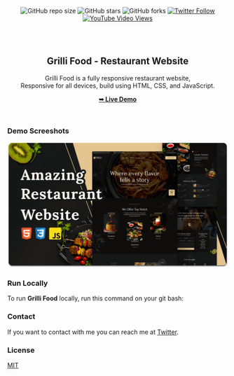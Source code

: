 <div align="center">
  
  ![GitHub repo size](https://img.shields.io/github/repo-size/codewithsadee/grilli)
  ![GitHub stars](https://img.shields.io/github/stars/codewithsadee/grilli?style=social)
  ![GitHub forks](https://img.shields.io/github/forks/codewithsadee/grilli?style=social)
[![Twitter Follow](https://img.shields.io/twitter/follow/codewithsadee_?style=social)](https://twitter.com/intent/follow?screen_name=codewithsadee_)
  [![YouTube Video Views](https://img.shields.io/youtube/views/CjVGp5kGHxA?style=social)](https://youtu.be/CjVGp5kGHxA)

  <br />
  <br />

  <h2 align="center">Grilli Food - Restaurant Website</h2>

  Grilli Food is a fully responsive restaurant website, <br />Responsive for all devices, build using HTML, CSS, and JavaScript.

  <a href=" https://wptasmina.github.io/grilli-food/"><strong>➥ Live Demo</strong></a>

</div>

<br />

### Demo Screeshots

![Grilli Desktop Demo](./readme-images/desktop.png "Desktop Demo")


### Run Locally

To run **Grilli Food** locally, run this command on your git bash:


### Contact

If you want to contact with me you can reach me at [Twitter](https://www.twitter.com/wptasmina).

### License

[MIT](https://choosealicense.com/licenses/mit/)
